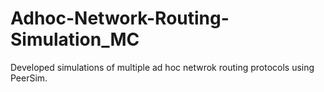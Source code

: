 # Adhoc-Network-Routing-Simulation_MC
Developed simulations of multiple ad hoc netwrok routing protocols using PeerSim.
